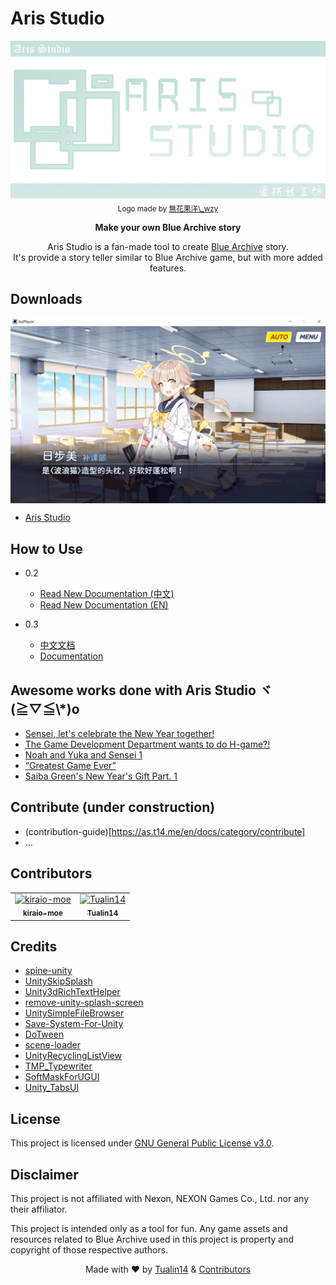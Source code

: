 # Aris Studio

<div align="center">
  <img src="./IMG_Aris_Studio_Logo.jpg" alt="Aris Studio logo" title="Aris Studio logo">
  <sub>Logo made by <a href="https://b23.tv/RbW7CyF" title="無花果洋\_wzy">無花果洋\_wzy</a></sub>
  <p><b>Make your own Blue Archive story</b></p>
  <p>
  Aris Studio is a fan-made tool to create <a href="https://bluearchive.nexon.com/home" title="Blue Archive">Blue Archive</a> story.
  <br/>
  It's provide a story teller similar to Blue Archive game, but with more added features.</p>
</div>

## Downloads

<img align="center" src="./IMG_Aris_Studio_Demo_Preview.png" alt="Demo preview image" title="Demo preview">

<br>

- [Aris Studio](https://github.com/Tualin14/ArisStudio/releases "Download Aris Studio")

## How to Use

- 0.2

  - [Read New Documentation (中文)](https://github.com/Tualin14/ArisStudio/wiki "Read New Documentation in Chinese")
  - [Read New Documentation (EN)](https://github.com/kiraio-moe/ArisStudio/wiki "Read New Documentation in English")

- 0.3
  - [中文文档](https://as.t14.me/docs/category/as-commands "Read Documentation in Chinese")
  - [Documentation](https://as.t14.me/en/docs/category/as-commands/ "Read Documentation in English")

## Awesome works done with Aris Studio ヾ(≧▽≦\\\*)o

- [Sensei, let's celebrate the New Year together!](https://b23.tv/9UdXBxk "Watch Sensei, let's celebrate the New Year together! on bilibili")
- [The Game Development Department wants to do H-game?!](https://b23.tv/QaqP4Ew "Watch The Game Development Department wants to do H-game?! on bilibili")
- [Noah and Yuka and Sensei 1](https://b23.tv/rkZMNXg "Watch Noah and Yuka and Sensei 1 on bilibili")
- [“Greatest Game Ever”](https://b23.tv/z18G8Fs "Watch “Greatest Game Ever” on bilibili")
- [Saiba Green's New Year's Gift Part. 1](https://b23.tv/V9oeqd5 "Watch Saiba Green's New Year's Gift Part. 1 on bilibili")

## Contribute (under construction)

- (contribution-guide)[https://as.t14.me/en/docs/category/contribute]
- ...

## Contributors

<!-- readme: collaborators,contributors -start -->
<table>
<tr>
    <td align="center">
        <a href="https://github.com/kiraio-moe">
            <img src="https://avatars.githubusercontent.com/u/58289710?v=4" width="100;" alt="kiraio-moe"/>
            <br />
            <sub><b>kiraio-moe</b></sub>
        </a>
    </td>
    <td align="center">
        <a href="https://github.com/Tualin14">
            <img src="https://avatars.githubusercontent.com/u/71857734?v=4" width="100;" alt="Tualin14"/>
            <br />
            <sub><b>Tualin14</b></sub>
        </a>
    </td></tr>
</table>
<!-- readme: collaborators,contributors -end -->

## Credits

- [spine-unity](https://en.esotericsoftware.com/ "Visit spine-unity website")
- [UnitySkipSplash](https://github.com/psygames/UnitySkipSplash "Visit UnitySkipSplash GitHub repo")
- [Unity3dRichTextHelper](https://github.com/majecty/Unity3dRichTextHelper "Visit Unity3dRichTextHelper GitHub repo")
- [remove-unity-splash-screen](https://github.com/kiraio-moe/remove-unity-splash-screen "Visit remove-unity-splash-screen GitHub repo")
- [UnitySimpleFileBrowser](https://github.com/yasirkula/UnitySimpleFileBrowser "Visit UnitySimpleFileBrowser GitHub repo")
- [Save-System-For-Unity](https://github.com/IntoTheDev/Save-System-for-Unity "Visit Save-System-for-Unity GitHub repo")
- [DoTween](https://github.com/Demigiant/dotween "Visit DoTween GitHub repo")
- [scene-loader](https://github.com/Home-Alone-Studios/scene-loader "Visit scene-loader GitHub repo")
- [UnityRecyclingListView](https://github.com/sinbad/UnityRecyclingListView "Visit UnityRecyclingListView GitHub repo")
- [TMP_Typewriter](https://github.com/baba-s/TMP_Typewriter "Visit TMP_Typewriter GitHub repo")
- [SoftMaskForUGUI](https://github.com/mob-sakai/SoftMaskForUGUI "Visit SoftMaskForUGUI GitHub repo")
- [Unity_TabsUI](https://github.com/herbou/Unity_TabsUI "Visit Unity_TabsUI GitHub repo")

## License

This project is licensed under [GNU General Public License v3.0](./LICENSE "See LICENSE file").

## Disclaimer

This project is not affiliated with Nexon, NEXON Games Co., Ltd. nor any their affiliator.

This project is intended only as a tool for fun. Any game assets and resources related to Blue Archive used in this project is property and copyright of those respective authors.

<p align="center">Made with ❤️ by <a href="https://github.com/Tualin14/" title="Visit Tualin14 GitHub profile">Tualin14</a> & <a href="https://github.com/Tualin14/ArisStudio/graphs/contributors" title="See Contributors list">Contributors</a></p>

